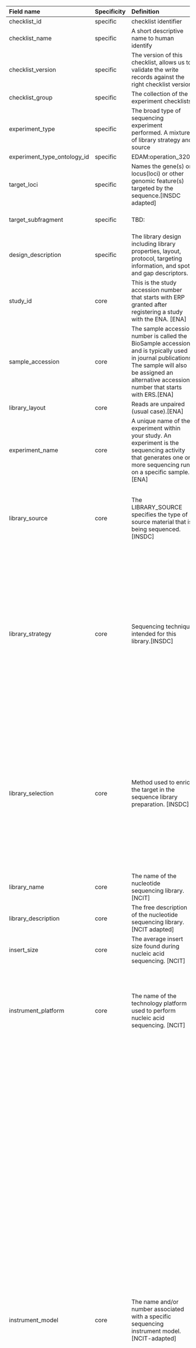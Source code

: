 | Field name                  | Specificity   | Definition                                                                                                                                                                                               | Mandatory   | Example                                                                                           | Type    | Controlled Vocab Terms                                                                                                                                                                                                                                                                                                                                                                                                                                                                                                                                                                                                                                                                                                                                                                                                                                                                                                                                                                                                                                                                                                                                                                                                                                                                                                                                                                                                                                                                                    | Comment                                               |
|:----------------------------|:--------------|:---------------------------------------------------------------------------------------------------------------------------------------------------------------------------------------------------------|:------------|:--------------------------------------------------------------------------------------------------|:--------|:----------------------------------------------------------------------------------------------------------------------------------------------------------------------------------------------------------------------------------------------------------------------------------------------------------------------------------------------------------------------------------------------------------------------------------------------------------------------------------------------------------------------------------------------------------------------------------------------------------------------------------------------------------------------------------------------------------------------------------------------------------------------------------------------------------------------------------------------------------------------------------------------------------------------------------------------------------------------------------------------------------------------------------------------------------------------------------------------------------------------------------------------------------------------------------------------------------------------------------------------------------------------------------------------------------------------------------------------------------------------------------------------------------------------------------------------------------------------------------------------------------|:------------------------------------------------------|
| checklist_id                | specific      | checklist identifier                                                                                                                                                                                     | True        | EXC000030                                                                                         | pattern | EXC[0-9]*                                                                                                                                                                                                                                                                                                                                                                                                                                                                                                                                                                                                                                                                                                                                                                                                                                                                                                                                                                                                                                                                                                                                                                                                                                                                                                                                                                                                                                                                                                 |                                                       |
| checklist_name              | specific      | A short descriptive name to human identify                                                                                                                                                               | False       | BARCODING specific                                                                                | string  |                                                                                                                                                                                                                                                                                                                                                                                                                                                                                                                                                                                                                                                                                                                                                                                                                                                                                                                                                                                                                                                                                                                                                                                                                                                                                                                                                                                                                                                                                                           |                                                       |
| checklist_version           | specific      | The version of this checklist, allows us to validate the write records against the right checklist version                                                                                               | True        | v1                                                                                                | pattern | [0-9]*(\.[0-9]*)?                                                                                                                                                                                                                                                                                                                                                                                                                                                                                                                                                                                                                                                                                                                                                                                                                                                                                                                                                                                                                                                                                                                                                                                                                                                                                                                                                                                                                                                                                         | Version of the format v[0-9]*(\.[0-9]*)? e.g. v2      |
| checklist_group             | specific      | The collection of the experiment checklists                                                                                                                                                              | False       | BARCODING                                                                                         | string  |                                                                                                                                                                                                                                                                                                                                                                                                                                                                                                                                                                                                                                                                                                                                                                                                                                                                                                                                                                                                                                                                                                                                                                                                                                                                                                                                                                                                                                                                                                           |                                                       |
| experiment_type             | specific      | The broad type of sequencing experiment performed. A mixture of library strategy and source                                                                                                              | True        | DNA_BARCODING                                                                                     | string  |                                                                                                                                                                                                                                                                                                                                                                                                                                                                                                                                                                                                                                                                                                                                                                                                                                                                                                                                                                                                                                                                                                                                                                                                                                                                                                                                                                                                                                                                                                           |                                                       |
| experiment_type_ontology_id | specific      | EDAM:operation_3200                                                                                                                                                                                      | N.A.        |                                                                                                   |         |                                                                                                                                                                                                                                                                                                                                                                                                                                                                                                                                                                                                                                                                                                                                                                                                                                                                                                                                                                                                                                                                                                                                                                                                                                                                                                                                                                                                                                                                                                           |                                                       |
| target_loci                 | specific      | Names the gene(s) or locus(loci) or other genomic feature(s) targeted by the sequence.[INSDC adapted]                                                                                                    | False       |                                                                                                   | string  |                                                                                                                                                                                                                                                                                                                                                                                                                                                                                                                                                                                                                                                                                                                                                                                                                                                                                                                                                                                                                                                                                                                                                                                                                                                                                                                                                                                                                                                                                                           | TBD: Need to generate the full list of genes and RNAs |
| target_subfragment          | specific      | TBD:                                                                                                                                                                                                     | False       |                                                                                                   | string  |                                                                                                                                                                                                                                                                                                                                                                                                                                                                                                                                                                                                                                                                                                                                                                                                                                                                                                                                                                                                                                                                                                                                                                                                                                                                                                                                                                                                                                                                                                           | To work out of this field is really needed            |
| design_description          | specific      | The library design including library properties, layout, protocol, targeting information, and spot and gap descriptors.                                                                                  | True        | single target locus and single species barcoding                                                  | string  |                                                                                                                                                                                                                                                                                                                                                                                                                                                                                                                                                                                                                                                                                                                                                                                                                                                                                                                                                                                                                                                                                                                                                                                                                                                                                                                                                                                                                                                                                                           |                                                       |
| study_id                    | core          | This is the study accession number that starts with ERP granted after registering a study with the ENA. [ENA]                                                                                            | True        | ERP1234567                                                                                        | string  | (^(E\|D\|S)RP[0-9]{6,})\|(^PRJ(E\|D\|N)[A-Z][0-9]+)                                                                                                                                                                                                                                                                                                                                                                                                                                                                                                                                                                                                                                                                                                                                                                                                                                                                                                                                                                                                                                                                                                                                                                                                                                                                                                                                                                                                                                                       |                                                       |
| sample_accession            | core          | The sample accession number is called the BioSample accession and is typically used in journal publications. The sample will also be assigned an alternative accession number that starts with ERS.[ENA] | True        | SAMEA110358963                                                                                    | string  | (^SAM(E\|D\|N)[A-Z]?[0-9]+)\|(^(E\|D\|S)RS[0-9]{6,})                                                                                                                                                                                                                                                                                                                                                                                                                                                                                                                                                                                                                                                                                                                                                                                                                                                                                                                                                                                                                                                                                                                                                                                                                                                                                                                                                                                                                                                      |                                                       |
| library_layout              | core          | Reads are unpaired (usual case).[ENA]                                                                                                                                                                    | False       | SINGLE                                                                                            | string  | SINGLE, PAIRED                                                                                                                                                                                                                                                                                                                                                                                                                                                                                                                                                                                                                                                                                                                                                                                                                                                                                                                                                                                                                                                                                                                                                                                                                                                                                                                                                                                                                                                                                            |                                                       |
| experiment_name             | core          | A unique name of the experiment within your study. An experiment is the sequencing activity that generates one or more sequencing runs on a specific sample. [ENA]                                       | False       | my lovely TRANSCRIPTOMICS experiment                                                              | string  |                                                                                                                                                                                                                                                                                                                                                                                                                                                                                                                                                                                                                                                                                                                                                                                                                                                                                                                                                                                                                                                                                                                                                                                                                                                                                                                                                                                                                                                                                                           |                                                       |
| library_source              | core          | The LIBRARY_SOURCE specifies the type of source material that is being sequenced. [INSDC]                                                                                                                | True        | TRANSCRIPTOMIC                                                                                    | string  | GENOMIC, GENOMIC SINGLE CELL, TRANSCRIPTOMIC, TRANSCRIPTOMIC SINGLE CELL, METAGENOMIC, METATRANSCRIPTOMIC, SYNTHETIC, VIRAL RNA, OTHER                                                                                                                                                                                                                                                                                                                                                                                                                                                                                                                                                                                                                                                                                                                                                                                                                                                                                                                                                                                                                                                                                                                                                                                                                                                                                                                                                                    |                                                       |
| library_strategy            | core          | Sequencing technique intended for this library.[INSDC]                                                                                                                                                   | True        | RNA-Seq                                                                                           | string  | WGS, WGA, WXS, RNA-Seq, ssRNA-seq, snRNA-seq, miRNA-Seq, ncRNA-Seq, FL-cDNA, EST, Hi-C, ATAC-seq, WCS, RAD-Seq, CLONE, POOLCLONE, AMPLICON, CLONEEND, FINISHING, ChIP-Seq, MNase-Seq, DNase-Hypersensitivity, Bisulfite-Seq, CTS, MRE-Seq, MeDIP-Seq, MBD-Seq, Tn-Seq, VALIDATION, FAIRE-seq, SELEX, RIP-Seq, ChIA-PET, Synthetic-Long-Read, Targeted-Capture, Tethered Chromatin Conformation Capture, NOMe-Seq, ChM-Seq, GBS, Ribo-Seq, OTHER                                                                                                                                                                                                                                                                                                                                                                                                                                                                                                                                                                                                                                                                                                                                                                                                                                                                                                                                                                                                                                                           |                                                       |
| library_selection           | core          | Method used to enrich the target in the sequence library preparation. [INSDC]                                                                                                                            | True        | unspecified                                                                                       | string  | RANDOM, PCR, RANDOM PCR, RT-PCR, HMPR, MF, repeat fractionation, size fractionation, MSLL, cDNA, cDNA_randomPriming, cDNA_oligo_dT, PolyA, Oligo-dT, Inverse rRNA, Inverse rRNA selection, ChIP, ChIP-Seq, MNase, DNase, Hybrid Selection, Reduced Representation, Restriction Digest, 5-methylcytidine antibody, MBD2 protein methyl-CpG binding domain, CAGE, RACE, MDA, padlock probes capture method, other, unspecified                                                                                                                                                                                                                                                                                                                                                                                                                                                                                                                                                                                                                                                                                                                                                                                                                                                                                                                                                                                                                                                                              |                                                       |
| library_name                | core          | The name of the nucleotide sequencing library. [NCIT]                                                                                                                                                    | False       |                                                                                                   | string  |                                                                                                                                                                                                                                                                                                                                                                                                                                                                                                                                                                                                                                                                                                                                                                                                                                                                                                                                                                                                                                                                                                                                                                                                                                                                                                                                                                                                                                                                                                           |                                                       |
| library_description         | core          | The free description of the nucleotide sequencing library. [NCIT adapted]                                                                                                                                | False       |                                                                                                   | string  |                                                                                                                                                                                                                                                                                                                                                                                                                                                                                                                                                                                                                                                                                                                                                                                                                                                                                                                                                                                                                                                                                                                                                                                                                                                                                                                                                                                                                                                                                                           |                                                       |
| insert_size                 | core          | The average insert size found during nucleic acid sequencing. [NCIT]                                                                                                                                     | False       | 0                                                                                                 | number  | ^[0-9]*(\.[0-9]*)?$                                                                                                                                                                                                                                                                                                                                                                                                                                                                                                                                                                                                                                                                                                                                                                                                                                                                                                                                                                                                                                                                                                                                                                                                                                                                                                                                                                                                                                                                                       |                                                       |
| instrument_platform         | core          | The name of the technology platform used to perform nucleic acid sequencing. [NCIT]                                                                                                                      | True        | ILLUMINA                                                                                          | string  | ABI_SOLID, BGISEQ, CAPILLARY, COMPLETE_GENOMICS, DNBSEQ, ELEMENT, GENAPSYS, GENE_MIND, HELICOS, ILLUMINA, ION_TORRENT, LS454, OXFORD_NANOPORE, PACBIO_SMRT, TAPESTRI, ULTIMA, VELA_DIAGNOSTICS                                                                                                                                                                                                                                                                                                                                                                                                                                                                                                                                                                                                                                                                                                                                                                                                                                                                                                                                                                                                                                                                                                                                                                                                                                                                                                            | will get values from the sra.experiment_xml           |
| instrument_model            | core          | The name and/or number associated with a specific sequencing instrument model.  [NCIT-adapted]                                                                                                           | False       | Illumina MiSeq                                                                                    | string  | 454 GS, 454 GS 20, 454 GS FLX, 454 GS FLX Titanium, 454 GS FLX+, 454 GS Junior, AB 310 Genetic Analyzer, AB 3130 Genetic Analyzer, AB 3130xL Genetic Analyzer, AB 3500 Genetic Analyzer, AB 3500xL Genetic Analyzer, AB 3730 Genetic Analyzer, AB 3730xL Genetic Analyzer, AB 5500 Genetic Analyzer, AB 5500xl Genetic Analyzer, AB 5500xl-W Genetic Analysis System, AB SOLiD 3 Plus System, AB SOLiD 4 System, AB SOLiD 4hq System, AB SOLiD PI System, AB SOLiD System, AB SOLiD System 2.0, AB SOLiD System 3.0, BGISEQ-50, BGISEQ-500, Complete Genomics, DNBSEQ-G400, DNBSEQ-G400 FAST, DNBSEQ-G50, DNBSEQ-T7, Element AVITI, FASTASeq 300, GENIUS, GS111, Genapsys Sequencer, GenoCare 1600, GenoLab M, GridION, Helicos HeliScope, HiSeq X Five, HiSeq X Ten, Illumina Genome Analyzer, Illumina Genome Analyzer II, Illumina Genome Analyzer IIx, Illumina HiScanSQ, Illumina HiSeq 1000, Illumina HiSeq 1500, Illumina HiSeq 2000, Illumina HiSeq 2500, Illumina HiSeq 3000, Illumina HiSeq 4000, Illumina HiSeq X, Illumina MiSeq, Illumina MiniSeq, Illumina NovaSeq 6000, Illumina NovaSeq X, Illumina iSeq 100, Ion GeneStudio S5, Ion GeneStudio S5 Plus, Ion GeneStudio S5 Prime, Ion Torrent Genexus, Ion Torrent PGM, Ion Torrent Proton, Ion Torrent S5, Ion Torrent S5 XL, MGISEQ-2000RS, MinION, NextSeq 1000, NextSeq 2000, NextSeq 500, NextSeq 550, Onso, PacBio RS, PacBio RS II, PromethION, Revio, Sentosa SQ301, Sequel, Sequel II, Sequel IIe, Tapestri, UG 100, unspecified | will get values from the sra.experiment_xml           |
| sequencing_protocol         | core          | A rule which guides how an activity should be performed. This is for the sequencing related[NCIT]                                                                                                        | False       | <https://www.protocols.io/view/environmental-dna-edna-metabarcoding-protocol-for-rm7vzy3q2lx1/v1> | string  |                                                                                                                                                                                                                                                                                                                                                                                                                                                                                                                                                                                                                                                                                                                                                                                                                                                                                                                                                                                                                                                                                                                                                                                                                                                                                                                                                                                                                                                                                                           | if multiple protocols. use a pipe to delimited        |